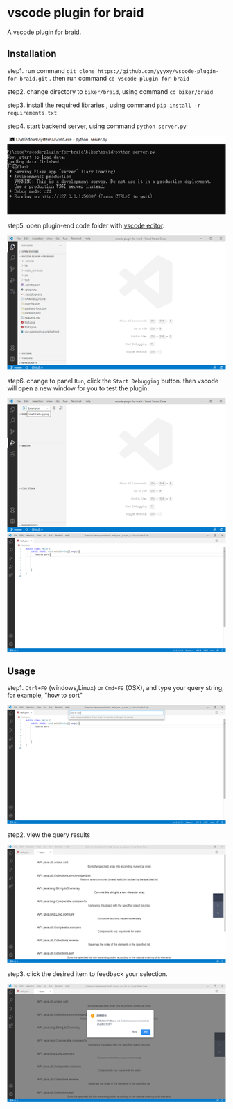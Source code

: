 # vscode plugin for braid

A vscode plugin for braid.

## Installation



step1. run command `git clone https://github.com/yyyxy/vscode-plugin-for-braid.git` . then run command `cd vscode-plugin-for-braid`

step2. change directory to `biker/braid`, using command `cd biker/braid` 

step3. install the required libraries , using command `pip install -r requirements.txt`

step4. start backend server, using command `python server.py`

![run-server](./assets/images/01-run-server.png)

step5. open plugin-end code folder with [vscode editor](https://code.visualstudio.com/).

<img src="./assets/images/02-open-code-with-vscode.png" alt="open-code-with-vscode" style="zoom: 67%;" />

step6. change to panel `Run`, click the `Start Debugging` button. then vscode will open a new window for you to test the plugin.

<img src="./assets/images/03-debug-panel.png" alt="debug-panel" style="zoom:67%;" />



<img src="./assets/images/04-a-new-vscode-window.png" alt="a-new-vscode-window" style="zoom: 50%;" />

## Usage

step1. `Ctrl+F9` (windows,Linux) or `Cmd+F9` (OSX), and type your query string, for example, "how to sort"

<img src="./assets/images/05-how-to-query.png" alt="how-to-query" style="zoom: 50%;" />

step2. view the query results

<img src="./assets/images/06-query-results.png" alt="query-results.png" style="zoom: 50%;" />

step3. click the desired item to feedback your selection.

<img src="./assets/images/07-click-to-feedback.png" alt="click-to-feedback" style="zoom: 50%;" />